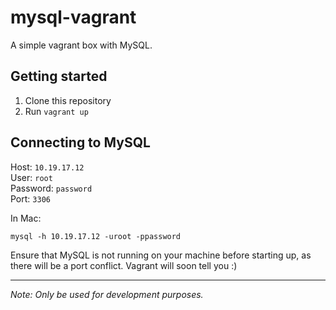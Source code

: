 # mysql-vagrant
A simple vagrant box with MySQL.

## Getting started
1. Clone this repository
2. Run `vagrant up`

## Connecting to MySQL
Host: `10.19.17.12`  
User: `root`  
Password: `password`  
Port: `3306`

In Mac:
```
mysql -h 10.19.17.12 -uroot -ppassword
```
Ensure that MySQL is not running on your machine before starting up, as there will be a port conflict. Vagrant will soon tell you :)

---
_Note: Only be used for development purposes._




